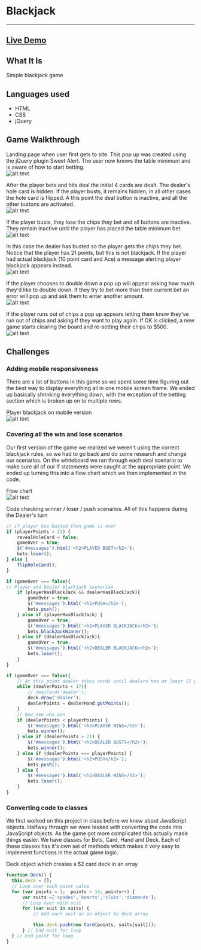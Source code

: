 # Blackjack
---
## [Live Demo](http://julies-blackjack.bitballoon.com/)

## What It Is
Simple blackjack game

## Languages used
* HTML
* CSS
* jQuery

## Game Walkthrough
Landing page when user first gets to site. This pop up was created using the jQuery plugin Sweet Alert. The user now knows the table minimum and is aware of how to start betting.
<br>
![alt text](https://github.com/juliemdyer/Blackjack/blob/master/screenshots/start_game.png)

After the player bets and hits deal the initial 4 cards are dealt. The dealer's hole card is hidden. If the player busts, it remains hidden, in all other cases the hole card is flipped. A this point the deal button is inactive, and all the other buttons are activated.
<br>
![alt text](https://github.com/juliemdyer/Blackjack/blob/master/screenshots/deal.png)

If the player busts, they lose the chips they bet and all buttons are inactive. They remain inactive until the player has placed the table minimum bet.
<br>
![alt text](https://github.com/juliemdyer/Blackjack/blob/master/screenshots/player_bust.png)

In this case the dealer has busted so the player gets the chips they bet. Notice that the player has 21 points, but this is not blackjack. If the player had actual blackjack (10 point card and Ace) a message alerting player blackjack appears instead.
<br>
![alt text](https://github.com/juliemdyer/Blackjack/blob/master/screenshots/dealer_bust.png)


If the player chooses to double down a pop up will appear asking how much they'd like to double down. If they try to bet more than their current bet an error will pop up and ask them to enter another amount.
<br>
![alt text](https://github.com/juliemdyer/Blackjack/blob/master/screenshots/double_down.png)

If the player runs out of chips a pop up appears letting them know they've run out of chips and asking if they want to play again. If OK is clicked, a new game starts clearing the board and re-setting their chips to $500.
<br>
![alt text](https://github.com/juliemdyer/Blackjack/blob/master/screenshots/game_over.png)



## Challenges

### Adding mobile responsiveness
There are a lot of buttons in this game so we spent some time figuring out the best way to display everything all in one mobile screen frame. We ended up basically shrinking everything down, with the exception of the betting section which is broken up on to multiple rows.

Player blackjack on mobile version
<br>
![alt text](https://github.com/juliemdyer/Blackjack/blob/master/screenshots/mobile.png)

### Covering all the win and lose scenarios
Our first version of the game we realized we weren't using the correct blackjack rules, so we had to go back and do some research and change our scenarios. On the whiteboard we ran through each deal scenario to make sure all of our if statements were caught at the appropriate point. We ended up turning this into a flow chart which we then implemented in the code.

Flow chart
<br>
![alt text](https://github.com/juliemdyer/Blackjack/blob/master/screenshots/flow_chart.png)

Code checking winner / loser / push scenarios. All of this happens during the Dealer's turn
```JavaScript
// if player has busted then game is over
if (playerPoints > 21) {
    revealHoleCard = false;
    gameOver = true;
    $('#messages').html('<h2>PLAYER BUST</h2>');
    bets.loser();
} else {
    flipHoleCard();
}

if (gameOver === false){
// Player and Dealer blackjack scenarios
    if (playerHasBlackJack && dealerHasBlackJack){
        gameOver = true;
        $('#messages').html('<h2>PUSH</h2>');
        bets.push();
    } else if (playerHasBlackJack) {
        gameOver = true;
        $('#messages').html('<h2>PLAYER BLACKJACK</h2>');
        bets.blackJackWinner();
    } else if (dealerHasBlackJack){
        gameOver = true;
        $('#messages').html('<h2>DEALER BLACKJACK</h2>');
        bets.loser();
    }
}

if (gameOver === false){
    // At this point dealer takes cards until dealers has at least 17 points
    while (dealerPoints < 17){
        // dealCard('dealer');
        deck.draw('dealer');
        dealerPoints = dealerHand.getPoints();
    }
    // Now see who won
    if (dealerPoints < playerPoints) {
        $('#messages').html('<h2>PLAYER WINS</h2>');
        bets.winner();
    } else if (dealerPoints > 21) {
        $('#messages').html('<h2>DEALER BUSTS</h2>');
        bets.winner();
    } else if (dealerPoints === playerPoints) {
        $('#messages').html('<h2>PUSH</h2>');
        bets.push();
    } else {
        $('#messages').html('<h2>DEALER WINS</h2>');
        bets.loser();
    }
}
```


### Converting code to classes
We first worked on this project in class before we knew about JavaScript objects. Halfway through we were tasked with converting the code into JavaScript objects. As the game got more complicated this actually made things easier. We have classes for Bets, Card, Hand and Deck. Each of these classes has it's own set of methods which makes it very easy to implement functions in the actual game logic.


Deck object which creates a 52 card deck in an array
```JavaScript
function Deck() {
  this.deck = [];
  // Loop over each point value
  for (var points = 1;  points < 14; points++) {
      var suits =['spades','hearts','clubs','diamonds'];
      // Loop over each suit
      for (var suit in suits) {
          // Add each suit as an object to deck array

          this.deck.push(new Card(points, suits[suit]));
      } // End suit for loop
  } // End point for loop
}
```
